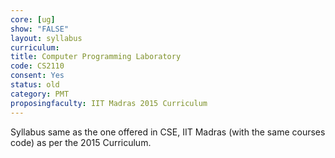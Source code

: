 ```yaml
---
core: [ug]
show: "FALSE"
layout: syllabus
curriculum:
title: Computer Programming Laboratory
code: CS2110
consent: Yes
status: old
category: PMT
proposingfaculty: IIT Madras 2015 Curriculum
---
```

Syllabus same as the one offered in CSE, IIT Madras (with the same courses code) as per the 2015 Curriculum.
